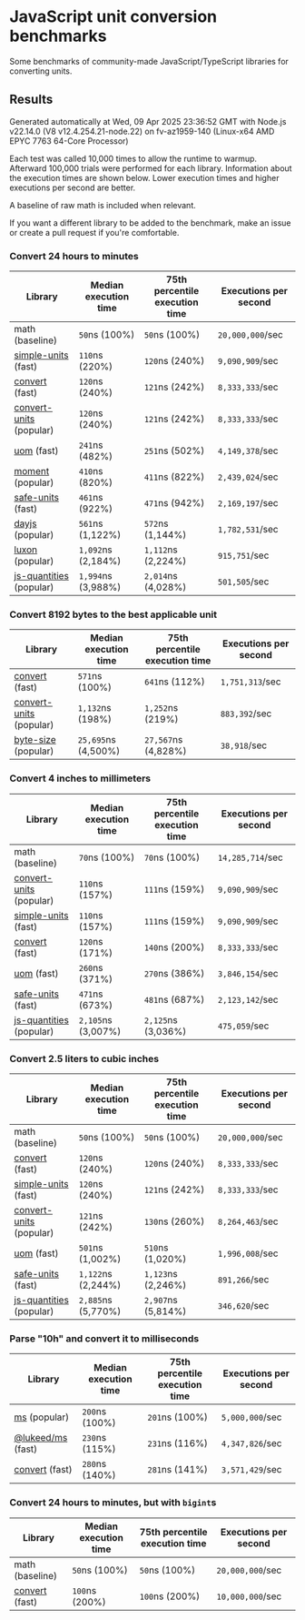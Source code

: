 # JavaScript unit conversion benchmarks

Some benchmarks of community-made JavaScript/TypeScript libraries for converting units.

## Results

<!-- beginblock(results) -->

Generated automatically at Wed, 09 Apr 2025 23:36:52 GMT with Node.js v22.14.0 (V8 v12.4.254.21-node.22) on fv-az1959-140 (Linux-x64 AMD EPYC 7763 64-Core Processor)

Each test was called 10,000 times to allow the runtime to warmup.
Afterward 100,000 trials were performed for each library.
Information about the execution times are shown below.
Lower execution times and higher executions per second are better.

A baseline of raw math is included when relevant.

If you want a different library to be added to the benchmark, make an issue or create a pull request if you're comfortable.

### Convert 24 hours to minutes

| Library                                                            | Median execution time | 75th percentile execution time | Executions per second |
| ------------------------------------------------------------------ | --------------------- | ------------------------------ | --------------------- |
| math (baseline)                                                    | `50`ns (100%)         | `50`ns (100%)                  | `20,000,000`/sec      |
| [simple-units](https://npmjs.com/package/simple-units) (fast)      | `110`ns (220%)        | `120`ns (240%)                 | `9,090,909`/sec       |
| [convert](https://npmjs.com/package/convert) (fast)                | `120`ns (240%)        | `121`ns (242%)                 | `8,333,333`/sec       |
| [convert-units](https://npmjs.com/package/convert-units) (popular) | `120`ns (240%)        | `121`ns (242%)                 | `8,333,333`/sec       |
| [uom](https://npmjs.com/package/uom) (fast)                        | `241`ns (482%)        | `251`ns (502%)                 | `4,149,378`/sec       |
| [moment](https://npmjs.com/package/moment) (popular)               | `410`ns (820%)        | `411`ns (822%)                 | `2,439,024`/sec       |
| [safe-units](https://npmjs.com/package/safe-units) (fast)          | `461`ns (922%)        | `471`ns (942%)                 | `2,169,197`/sec       |
| [dayjs](https://npmjs.com/package/dayjs) (popular)                 | `561`ns (1,122%)      | `572`ns (1,144%)               | `1,782,531`/sec       |
| [luxon](https://npmjs.com/package/luxon) (popular)                 | `1,092`ns (2,184%)    | `1,112`ns (2,224%)             | `915,751`/sec         |
| [js-quantities](https://npmjs.com/package/js-quantities) (popular) | `1,994`ns (3,988%)    | `2,014`ns (4,028%)             | `501,505`/sec         |

### Convert 8192 bytes to the best applicable unit

| Library                                                            | Median execution time | 75th percentile execution time | Executions per second |
| ------------------------------------------------------------------ | --------------------- | ------------------------------ | --------------------- |
| [convert](https://npmjs.com/package/convert) (fast)                | `571`ns (100%)        | `641`ns (112%)                 | `1,751,313`/sec       |
| [convert-units](https://npmjs.com/package/convert-units) (popular) | `1,132`ns (198%)      | `1,252`ns (219%)               | `883,392`/sec         |
| [byte-size](https://npmjs.com/package/byte-size) (popular)         | `25,695`ns (4,500%)   | `27,567`ns (4,828%)            | `38,918`/sec          |

### Convert 4 inches to millimeters

| Library                                                            | Median execution time | 75th percentile execution time | Executions per second |
| ------------------------------------------------------------------ | --------------------- | ------------------------------ | --------------------- |
| math (baseline)                                                    | `70`ns (100%)         | `70`ns (100%)                  | `14,285,714`/sec      |
| [convert-units](https://npmjs.com/package/convert-units) (popular) | `110`ns (157%)        | `111`ns (159%)                 | `9,090,909`/sec       |
| [simple-units](https://npmjs.com/package/simple-units) (fast)      | `110`ns (157%)        | `111`ns (159%)                 | `9,090,909`/sec       |
| [convert](https://npmjs.com/package/convert) (fast)                | `120`ns (171%)        | `140`ns (200%)                 | `8,333,333`/sec       |
| [uom](https://npmjs.com/package/uom) (fast)                        | `260`ns (371%)        | `270`ns (386%)                 | `3,846,154`/sec       |
| [safe-units](https://npmjs.com/package/safe-units) (fast)          | `471`ns (673%)        | `481`ns (687%)                 | `2,123,142`/sec       |
| [js-quantities](https://npmjs.com/package/js-quantities) (popular) | `2,105`ns (3,007%)    | `2,125`ns (3,036%)             | `475,059`/sec         |

### Convert 2.5 liters to cubic inches

| Library                                                            | Median execution time | 75th percentile execution time | Executions per second |
| ------------------------------------------------------------------ | --------------------- | ------------------------------ | --------------------- |
| math (baseline)                                                    | `50`ns (100%)         | `50`ns (100%)                  | `20,000,000`/sec      |
| [convert](https://npmjs.com/package/convert) (fast)                | `120`ns (240%)        | `120`ns (240%)                 | `8,333,333`/sec       |
| [simple-units](https://npmjs.com/package/simple-units) (fast)      | `120`ns (240%)        | `121`ns (242%)                 | `8,333,333`/sec       |
| [convert-units](https://npmjs.com/package/convert-units) (popular) | `121`ns (242%)        | `130`ns (260%)                 | `8,264,463`/sec       |
| [uom](https://npmjs.com/package/uom) (fast)                        | `501`ns (1,002%)      | `510`ns (1,020%)               | `1,996,008`/sec       |
| [safe-units](https://npmjs.com/package/safe-units) (fast)          | `1,122`ns (2,244%)    | `1,123`ns (2,246%)             | `891,266`/sec         |
| [js-quantities](https://npmjs.com/package/js-quantities) (popular) | `2,885`ns (5,770%)    | `2,907`ns (5,814%)             | `346,620`/sec         |

### Parse "10h" and convert it to milliseconds

| Library                                                   | Median execution time | 75th percentile execution time | Executions per second |
| --------------------------------------------------------- | --------------------- | ------------------------------ | --------------------- |
| [ms](https://npmjs.com/package/ms) (popular)              | `200`ns (100%)        | `201`ns (100%)                 | `5,000,000`/sec       |
| [@lukeed/ms](https://npmjs.com/package/@lukeed/ms) (fast) | `230`ns (115%)        | `231`ns (116%)                 | `4,347,826`/sec       |
| [convert](https://npmjs.com/package/convert) (fast)       | `280`ns (140%)        | `281`ns (141%)                 | `3,571,429`/sec       |

### Convert 24 hours to minutes, but with `bigint`s

| Library                                             | Median execution time | 75th percentile execution time | Executions per second |
| --------------------------------------------------- | --------------------- | ------------------------------ | --------------------- |
| math (baseline)                                     | `50`ns (100%)         | `50`ns (100%)                  | `20,000,000`/sec      |
| [convert](https://npmjs.com/package/convert) (fast) | `100`ns (200%)        | `100`ns (200%)                 | `10,000,000`/sec      |

<!-- endblock(results) -->
